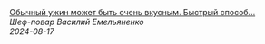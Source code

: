 <!--2024-08-17 07:46:10-->
<div class="yb">
  <a class="nodecor" href="/index.html?eda/obychnyj_ujin_mojet_byt_ochen_vkusnym_bystryj_sposob_prigotovit_govyadinu_myagkoj">
    <img class="preview" data-videoid="W10QIL9LgkI" src="https://i4.ytimg.com/vi/W10QIL9LgkI/hqdefault.jpg" align="middle" alt="">
  </a>
  <div class="inlbl text">
    <a class="nodecor" href="/index.html?eda/obychnyj_ujin_mojet_byt_ochen_vkusnym_bystryj_sposob_prigotovit_govyadinu_myagkoj">Обычный ужин может быть очень вкусным. Быстрый способ...</a><br>
    <i class="smaller2">Шеф-повар Василий Емельяненко</i><br>
    <i class="smaller3">2024-08-17</i>
  </div>
</div>
